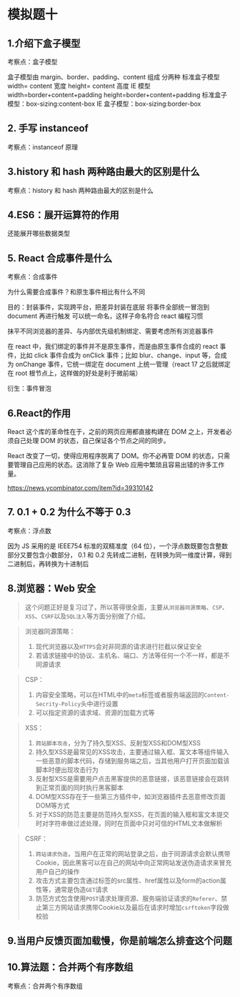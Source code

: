 # 模拟题十



## 1.介绍下盒子模型

考察点：盒子模型

盒子模型由 margin、border、padding、content 组成
分两种
标准盒子模型
width= content 宽度
height= content 高度
IE 模型
width=border+content+padding
height=border+content+padding
标准盒子模型：box-sizing:content-box
IE 盒子模型：box-sizing:border-box



## 2. 手写 instanceof 

考察点：instanceof 原理



## 3.history 和 hash 两种路由最大的区别是什么

考察点：history 和 hash 两种路由最大的区别是什么



## 4.ES6：展开运算符的作用

还能展开哪些数据类型



## 5. React 合成事件是什么

考察点：合成事件

为什么需要合成事件？和原生事件相比有什么不同

目的：封装事件，实现跨平台，把差异封装在底层
将事件全部统一冒泡到 document 再进行触发
可以统一命名，这样子命名符合 react 编程习惯

抹平不同浏览器的差异、与内部优先级机制绑定、需要考虑所有浏览器事件

在 react 中，我们绑定的事件并不是原生事件，而是由原生事件合成的 react 事件，比如 click 事件合成为 onClick 事件；比如 blur、change、input 等，合成为 onChange 事件，它统一绑定在 document 上统一管理（react 17 之后就绑定在 root 根节点上，这样做的好处是利于微前端）

衍生：事件冒泡





## 6.React的作用

React 这个库的革命性在于，之前的网页应用都直接构建在 DOM 之上，开发者必须自己处理 DOM 的状态，自己保证各个节点之间的同步。

React 改变了一切，使得应用程序脱离了 DOM。你不必再管 DOM 的状态，只需要管理自己应用的状态。这消除了复杂 Web 应用中繁琐且容易出错的许多工作量。

https://news.ycombinator.com/item?id=39310142



## 7. 0.1 + 0.2 为什么不等于 0.3

考察点：浮点数

因为 JS 采用的是 IEEE754 标准的双精准度（64 位），一个浮点数既要包含整数部分又要包含小数部分，
0.1 和 0.2 先转成二进制，在转换为同一维度计算，得到二进制后，再转换为十进制后







## 8.浏览器：Web 安全



> 这个问题正好是复习过了，所以答得很全面，主要从`浏览器同源策略`、`CSP`、`XSS`、`CSRF`以及`SQL注入`等方面分别做了介绍。

> 浏览器同源策略：
>
> 1. 现代浏览器以及`HTTPS`会对非同源的请求进行拦截以保证安全
> 2. 若请求链接中的协议、主机名、端口、方法等任何一个不一样，都是不同源请求

> CSP：
>
> 1. 内容安全策略，可以在HTML中的`meta`标签或者服务端返回的`Content-Secrity-Policy`头中进行设置
> 2. 可以指定资源的请求域、资源的加载方式等

> XSS：
>
> 1. `跨站脚本攻击`，分为了持久型XSS、反射型XSS和DOM型XSS
> 2. 持久型XSS是最常见的XSS攻击，主要通过输入框、富文本等组件输入一些恶意的脚本代码，存储到服务端之后，当其他用户打开页面加载该脚本时便出现攻击行为
> 3. 反射型XSS是需要用户点击黑客提供的恶意链接，该恶意链接会在跳转到正常页面的同时执行黑客脚本
> 4. DOM型XSS存在于一些第三方插件中，如浏览器插件去恶意修改页面DOM等方式
> 5. 对于XSS的防范主要是防范持久型XSS，在页面的输入框和富文本提交时对字符串做过滤处理，同时在页面中只对可信的HTML文本做解析

> CSRF：
>
> 1. `跨站请求伪造`，当用户在正常的网站登录之后，由于同源请求会默认携带Cookie，因此黑客可以在自己的网站中向正常网站发送伪造请求来冒充用户自己的操作
> 2. 攻击方式主要包含通过标签的src属性、href属性以及form的action属性等，通常是伪造`GET`请求
> 3. 防范方式包含使用`POST`请求处理资源、服务端验证请求的`Referer`、禁止第三方网站请求携带Cookie以及最后在请求时增加`csrftoken`字段做校验





## 9.当用户反馈页面加载慢，你是前端怎么排查这个问题









## 10.算法题：合并两个有序数组

考察点：合并两个有序数组
